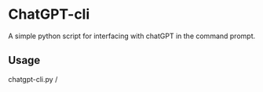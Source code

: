 # ChatGPT-cli
A simple python script for interfacing with chatGPT in the command prompt.

## Usage
chatgpt-cli.py /<json file with api key/>
